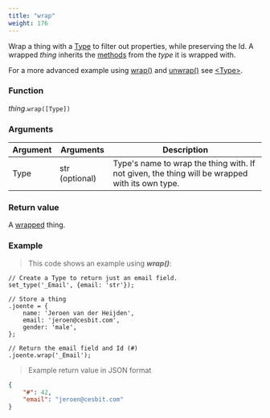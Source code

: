 ```yaml
---
title: "wrap"
weight: 176
---
```


Wrap a thing with a [Type](../../../overview/type) to filter out properties, while preserving the Id.
A wrapped *thing* inherits the [methods](../../../overview/type/#methods) from the *type* it is wrapped with.

For a more advanced example using [wrap()](..) and [unwrap()](../../wtype/unwrap) see [\<Type\>](../../wtype/#example).

### Function

*thing*.`wrap([Type])`

### Arguments

Argument | Arguments     | Description
-------- | ------------- | -----------
Type     | str (optional)| Type's name to wrap the thing with. If not given, the thing will be wrapped with its own type.

### Return value

A [wrapped](../../wtype) thing.

### Example

> This code shows an example using ***wrap()***:

```thingsdb,should_pass
// Create a Type to return just an email field.
set_type('_Email', {email: 'str'});

// Store a thing
.joente = {
    name: 'Jeroen van der Heijden',
    email: 'jeroen@cesbit.com',
    gender: 'male',
};

// Return the email field and Id (#)
.joente.wrap('_Email');
```

> Example return value in JSON format

```json
{
    "#": 42,
    "email": "jeroen@cesbit.com"
}
```
